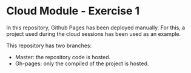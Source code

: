 # Cloud Module - Exercise 1

In this repository, Github Pages has been deployed manually. For this, a project used during the cloud sessions has been used as an example.

This repository has two branches:

- Master: the repository code is hosted.
- Gh-pages: only the compiled of the project is hosted.
